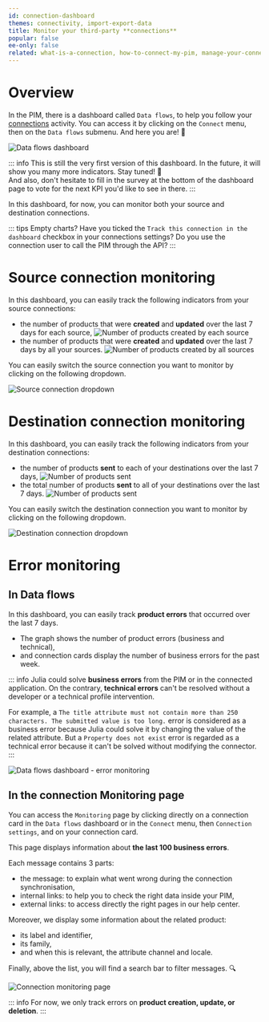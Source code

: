 ```yaml
---
id: connection-dashboard
themes: connectivity, import-export-data
title: Monitor your third-party **connections**
popular: false
ee-only: false
related: what-is-a-connection, how-to-connect-my-pim, manage-your-connections
---
```


# Overview

In the PIM, there is a dashboard called `Data flows`, to help you follow your [connections](what-is-a-connection.html) activity. You can access it by clicking on the `Connect` menu, then on the `Data flows` submenu. And here you are! :tada:

![Data flows dashboard](../img/connection-dashboard.png)

::: info
This is still the very first version of this dashboard. In the future, it will show you many more indicators. Stay tuned! 🙂  
And also, don't hesitate to fill in the survey at the bottom of the dashboard page to vote for the next KPI you'd like to see in there.
:::

In this dashboard, for now, you can monitor both your source and destination connections.

::: tips
Empty charts? Have you ticked the `Track this connection in the dashboard` checkbox in your connections settings? Do you use the connection user to call the PIM through the API?
:::

# Source connection monitoring
In this dashboard, you can easily track the following indicators from your source connections:

- the number of products that were **created** and **updated** over the last 7 days for each source,
![Number of products created by each source](../img/number-of-products-created-updated.png)
- the number of products that were **created** and **updated** over the last 7 days by all your sources.
![Number of products created by all sources](../img/number-of-products-created-updated-all-connections.png)

You can easily switch the source connection you want to monitor by clicking on the following dropdown.

![Source connection dropdown](../img/source-connection-dropdown.png)

# Destination connection monitoring
In this dashboard, you can easily track the following indicators from your destination connections:
- the number of products **sent** to each of your destinations over the last 7 days,
![Number of products sent](../img/number-of-products-sent.png)
- the total number of products **sent** to all of your destinations over the last 7 days.
![Number of products sent](../img/number-of-products-sent-all-connections.png)

You can easily switch the destination connection you want to monitor by clicking on the following dropdown.

![Destination connection dropdown](../img/destination-connection-dropdown.png)

# Error monitoring

## In Data flows
In this dashboard, you can easily track **product errors** that occurred over the last 7 days. 
- The graph shows the number of product errors (business and technical), 
- and connection cards display the number of business errors for the past week.

::: info
Julia could solve **business errors** from the PIM or in the connected application. On the contrary, **technical errors** can't be resolved without a developer or a technical profile intervention.

For example, a `The title attribute must not contain more than 250 characters. The submitted value is too long.` error is considered as a business error because Julia could solve it by changing the value of the related attribute. But a `Property does not exist` error is regarded as a technical error because it can't be solved without modifying the connector.
:::

![Data flows dashboard - error monitoring](../img/error-monitoring-connection-dashboard.png)

## In the connection Monitoring page

You can access the `Monitoring` page by clicking directly on a connection card in the `Data flows` dashboard or in the `Connect` menu, then `Connection settings`, and on your connection card. 

This page displays information about **the last 100 business errors**. 

Each message contains 3 parts:
- the message: to explain what went wrong during the connection synchronisation,
- internal links: to help you to check the right data inside your PIM,
- external links: to access directly the right pages in our help center.

Moreover, we display some information about the related product: 
- its label and identifier,
- its family,
- and when this is relevant, the attribute channel and locale.

Finally, above the list, you will find a search bar to filter messages. 🔍

![Connection monitoring page](../img/connection-monitoring-page.png) 

::: info
For now, we only track errors on **product creation, update, or deletion**. 
:::
